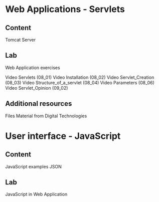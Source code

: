 # Web Applications - Servlets
## Content
Tomcat Server
## Lab
Web Application exercises

Video Servlets (08_01)
Video Installation (08_02)
Video Servlet_Creation (08_03)
Video Structure_of_a_servlet (08_04)
Video Parameters (08_06)
Video Servlet_Opinion (09_02)

## Additional resources
Files
Material from Digital Technologies

# User interface - JavaScript
## Content
JavaScript examples
JSON
## Lab
JavaScript in Web Application
